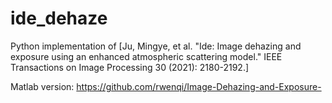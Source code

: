 # ide_dehaze
Python implementation of [Ju, Mingye, et al. "Ide: Image dehazing and exposure using an enhanced atmospheric scattering model." IEEE Transactions on Image Processing 30 (2021): 2180-2192.]

Matlab version:
https://github.com/rwenqi/Image-Dehazing-and-Exposure-




